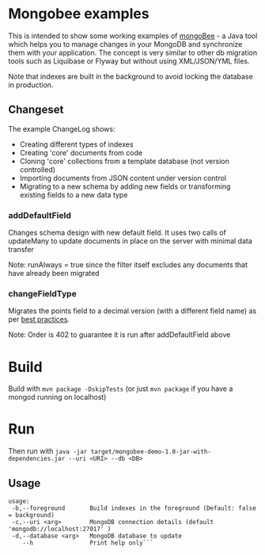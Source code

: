 # Mongobee examples

This is intended to show some working examples of [mongoBee](https://github.com/mongobee/mongobee) - a Java tool which helps you to manage changes in your MongoDB and synchronize them with your application. The concept is very similar to other db migration tools such as Liquibase or Flyway but without using XML/JSON/YML files.

Note that indexes are built in the background to avoid locking the database in production.

## Changeset
 
The example ChangeLog shows:
 * Creating different types of indexes
 * Creating 'core' documents from code
 * Cloning 'core' collections from a template database (not version controlled)
 * Importing documents from JSON content under version control
 * Migrating to a new schema by adding new fields or transforming existing fields to a new data type

### addDefaultField

Changes schema design with new default field. It uses two calls of updateMany to update documents in place on the server with minimal data transfer 

Note: runAlways = true since the filter itself excludes any documents that have already been migrated
     
### changeFieldType
     
Migrates the points field to a decimal version (with a different field name) as per [best practices](https://docs.mongodb.com/manual/tutorial/model-monetary-data/).
         
Note: Order is 402 to guarantee it is run after addDefaultField above

# Build

Build with `mvn package -DskipTests` (or just `mvn package` if you have a mongod running on localhost)

# Run

Then run with `java -jar target/mongobee-demo-1.0-jar-with-dependencies.jar --uri <URI> --db <DB>`
 
## Usage

```
usage: 
 -b,--foreground       Build indexes in the foreground (Default: false = background)
 -c,--uri <arg>        MongoDB connection details (default 'mongodb://localhost:27017' )
 -d,--database <arg>   MongoDB database to update
    --h                Print help only```
